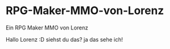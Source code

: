 # RPG-Maker-MMO-von-Lorenz
Ein RPG Maker MMO von Lorenz

Hallo Lorenz :D
siehst du das?
ja das sehe ich!
